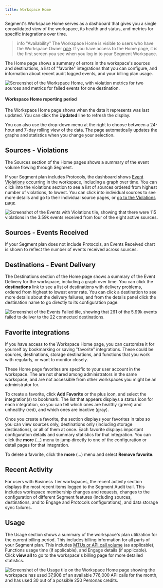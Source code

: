 ```yaml
---
title: Workspace Home
---
```


Segment's Workspace Home serves as a dashboard that gives you a single consolidated view of the workspace, its health and status, and metrics for specific integrations over time.

> info "Availability"
> The Workspace Home is visible to users who have the Workspace Owner [role](/docs/segment-app/iam/roles/). If you have access to the Home page, it is the first screen you see when you log in to your Segment Workspace.

The Home page shows a summary of errors in the workspace's sources and destinations, a list of "favorite" integrations that you can configure, and information about recent audit logged events, and your billing plan usage.

![Screenshot of the Workspace Home, with violation metrics for two sources and metrics for failed events for one destination.](/docs/segment-app/images/workspace-home.png)

#### Workspace Home reporting period

The Workspace Home page shows when the data it represents was last updated. You can click the **Updated** line to refresh the display.

You can also use the drop-down menu at the right to choose between a 24-hour and 7-day rolling view of the data. The page automatically updates the graphs and statistics when you change your selection.

## Sources - Violations

The Sources section of the Home pages shows a summary of the event volume flowing through Segment.

If your Segment plan includes Protocols, the dashboard shows [Event Violations](/docs/protocols/validate/review-violations/) occurring in the workspace, including a graph over time. You can click into the violations section to see a list of sources ordered from highest number of violations, to lowest. You can click into individual sources to see more details and go to their individual source pages, or [go to the Violations page](https://app.segment.com/goto-my-workspace/protocols/violations).

![Screenshot of the Events with Violations tile, showing that there were 115 violations in the 3.59k events received from four of the eight active sources.](/docs/segment-app/images/workspace-home-violations.png)


## Sources - Events Received

If your Segment plan does not include Protocols, an Events Received chart is shown to reflect the number of events received across sources.

## Destinations - Event Delivery

The Destinations section of the Home page shows a summary of the Event Delivery for the workspace, including a graph over time. You can click the **destinations** link to see a list of destinations with delivery problems, ordered from highest to lowest error rate. You can click a destination to see more details about the delivery failures, and from the details panel click the destination name to go directly to its configuration page.

![Screenshot of the Events Failed tile, showing that 261 of the 5.99k events failed to deliver to the 22 connected destinations.](/docs/segment-app/images/workspace-home-delivery.png)


## Favorite integrations

If you have access to the Workspace Home page, you can customize it for yourself by bookmarking or saving "favorite" integrations. These could be sources, destinations, storage destinations, and functions that you work with regularly, or want to monitor closely.

These Home page favorites are specific to your user account in the workspace. The are not shared among administrators in the same workspace, and are not accessible from other workspaces you might be an administrator for.

To create a favorite, click **Add Favorite** or the plus icon, and select the integration(s) to bookmark. The list that appears displays a status icon for each integration, so you can tell which ones are healthy (green) and unhealthy (red), and which ones are inactive (gray).

Once you create a favorite, the section displays your favorites in tabs so you can view sources only, destinations only (including storage destinations), or all of them at once. Each favorite displays important configuration details and summary statistics for that integration. You can click the **more** (…) menu to jump directly to one of the configuration or detail pages for that integration.

To delete a favorite, click the **more** (…) menu and select **Remove favorite**.

## Recent Activity

For users with Business Tier workspaces, the recent activity section displays the most recent items logged to the Segment Audit trail. This includes workspace membership changes and requests, changes to the configuration of different Segment features (including sources, destinations, and to Engage and Protocols configurations), and data storage sync failures.

## Usage

The Usage section shows a summary of the workspace's plan utilization for the current billing period. This includes billing information for all parts of your Segment plan. This includes [MTUs or API call volume](/docs/guides/usage-and-billing/mtus-and-throughput/) (as applicable), Functions usage time (if applicable), and Engage details (if applicable). Click **view all** to go to the workspace's billing page for more detailed statistics.

![Screenshot of the Usage tile on the Workspace Home page showing the workspace has used 37,908 of an available 776,000 API calls for the month, and has used 30 out of a possible 250 Personas credits.](/docs/segment-app/images/workspace-home-usage.png)
